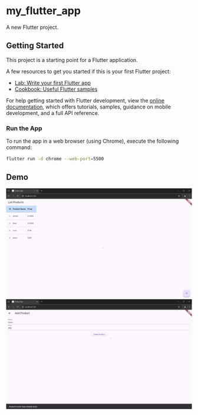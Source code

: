 # my_flutter_app

A new Flutter project.

## Getting Started

This project is a starting point for a Flutter application.

A few resources to get you started if this is your first Flutter project:

- [Lab: Write your first Flutter app](https://docs.flutter.dev/get-started/codelab)
- [Cookbook: Useful Flutter samples](https://docs.flutter.dev/cookbook)

For help getting started with Flutter development, view the
[online documentation](https://docs.flutter.dev/), which offers tutorials,
samples, guidance on mobile development, and a full API reference.

### Run the App

To run the app in a web browser (using Chrome), execute the following command:

```bash
flutter run -d chrome --web-port=5500
```

## Demo

![Description of list all product](images/listall.png)
![Description of create](images/crearterror.png)
